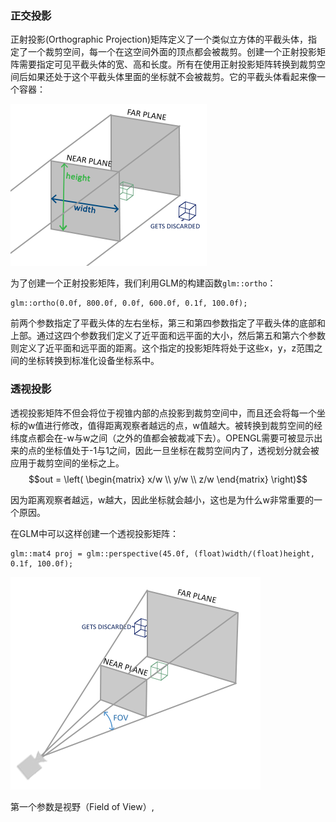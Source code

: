### 正交投影

正射投影\(Orthographic Projection\)矩阵定义了一个类似立方体的平截头体，指定了一个裁剪空间，每一个在这空间外面的顶点都会被裁剪。创建一个正射投影矩阵需要指定可见平截头体的宽、高和长度。所有在使用正射投影矩阵转换到裁剪空间后如果还处于这个平截头体里面的坐标就不会被裁剪。它的平截头体看起来像一个容器：

![](/OPENGL/images/orthographic_frustum.png)

为了创建一个正射投影矩阵，我们利用GLM的构建函数`glm::ortho`：

```
glm::ortho(0.0f, 800.0f, 0.0f, 600.0f, 0.1f, 100.0f);
```

前两个参数指定了平截头体的左右坐标，第三和第四参数指定了平截头体的底部和上部。通过这四个参数我们定义了近平面和远平面的大小，然后第五和第六个参数则定义了近平面和远平面的距离。这个指定的投影矩阵将处于这些x，y，z范围之间的坐标转换到标准化设备坐标系中。

### 透视投影

透视投影矩阵不但会将位于视锥内部的点投影到裁剪空间中，而且还会将每一个坐标的w值进行修改，值得距离观察者越远的点，w值越大。被转换到裁剪空间的经纬度点都会在-w与w之间（之外的值都会被裁减下去）。OPENGL需要可被显示出来的点的坐标值处于-1与1之间，因此一旦坐标在裁剪空间内了，透视划分就会被应用于裁剪空间的坐标之上。  
$$out = 
\left(
\begin{matrix}
x/w \\
y/w \\
z/w
\end{matrix}
\right)$$

因为距离观察者越远，w越大，因此坐标就会越小，这也是为什么w非常重要的一个原因。

在GLM中可以这样创建一个透视投影矩阵：

```
glm::mat4 proj = glm::perspective(45.0f, (float)width/(float)height, 0.1f, 100.0f);
```

![](/OPENGL/images/perspective_frustum.png)

第一个参数是视野（Field of View）,

